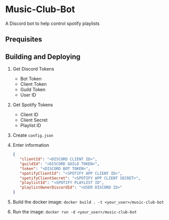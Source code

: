 # Music-Club-Bot

A Discord bot to help control spotify playlists

## Prequisites

## Building and Deploying

1) Get Discord Tokens
   - Bot Token
   - Client Token
   - Guild Token
   - User ID
2) Get Spotify Tokens
   - Client ID
   - Client Secret
   - Playlist ID
3) Create `config.json`
4) Enter information

   ```json
   {
      "clientId": "<DISCORD CLIENT ID>",
      "guildId": "<DISCORD GUILD TOKEN>",
      "token": "<DISCORD BOT TOKEN>",
      "spotifyClientId": "<SPOTIFY APP CLIENT ID>",
      "spotifyClientSecret": "<SPOTIFY APP CLIENT SECRET>",
      "playlistId": "<SPOTIFY PLAYLIST ID",
      "playlistOwnerDiscordId": "<USER DISCORD ID>"
   }
   ```

5) Build the docker image: `docker build . -t <your_user>/music-club-bot`
6) Run the image: `docker run -d <your_user>/music-club-bot`
